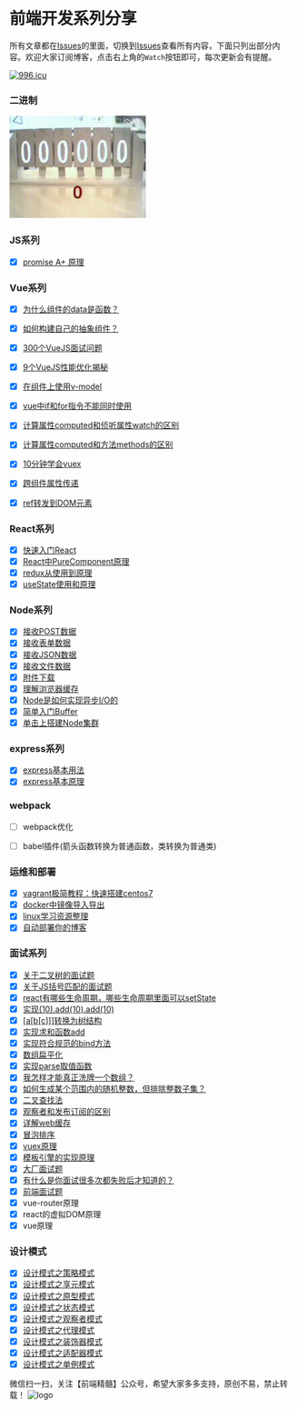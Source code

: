 # 前端开发系列分享
所有文章都在[Issues](https://github.com/wuxianqiang/blog/issues)的里面，切换到[Issues](https://github.com/wuxianqiang/blog/issues)查看所有内容，下面只列出部分内容。欢迎大家订阅博客，点击右上角的`Watch`按钮即可，每次更新会有提醒。

[![996.icu](https://img.shields.io/badge/link-996.icu-red.svg)](https://996.icu)

### 二进制
![二进制](https://github.com/wuxianqiang/blog/blob/master/twocode.gif?raw=true)

### JS系列
* [x] [promise A+ 原理](https://github.com/wuxianqiang/blog/issues/92)

### Vue系列
* [x] [为什么组件的data是函数？](https://github.com/wuxianqiang/blog/issues/120)
* [x] [如何构建自己的抽象组件？](https://github.com/wuxianqiang/blog/issues/119)
* [x] [300个VueJS面试问题](https://github.com/sudheerj/vuejs-interview-questions)
* [x] [9个VueJS性能优化揭秘](https://slides.com/akryum/vueconfus-2019#/3)
* [x] [在组件上使用v-model](https://github.com/wuxianqiang/blog/issues/127)
* [x] [vue中if和for指令不能同时使用](https://github.com/wuxianqiang/blog/issues/128)
* [x] [计算属性computed和侦听属性watch的区别](https://github.com/wuxianqiang/blog/issues/147)
* [x] [计算属性computed和方法methods的区别](https://github.com/wuxianqiang/blog/issues/146)
* [x] [10分钟学会vuex](https://github.com/wuxianqiang/blog/issues/161)
* [x] [跨组件属性传递](https://juejin.im/post/5cce7afae51d453f146bb8d5)
* [x] [ref转发到DOM元素](https://juejin.im/post/5ccee9566fb9a0321b697ca2)


### React系列
* [x] [快速入门React](https://github.com/wuxianqiang/blog/issues/159)
* [x] [React中PureComponent原理](https://github.com/wuxianqiang/blog/issues/160)
* [x] [redux从使用到原理](https://github.com/wuxianqiang/blog/issues/165)
* [x] [useState使用和原理](https://github.com/wuxianqiang/blog/issues/173)

### Node系列

* [x] [接收POST数据](https://github.com/wuxianqiang/blog/issues/122)
* [x] [接收表单数据](https://github.com/wuxianqiang/blog/issues/123)
* [x] [接收JSON数据](https://github.com/wuxianqiang/blog/issues/124)
* [x] [接收文件数据](https://github.com/wuxianqiang/blog/issues/125)
* [x] [附件下载](https://github.com/wuxianqiang/blog/issues/169)
* [x] [理解浏览器缓存](https://github.com/wuxianqiang/blog/issues/121)
* [x] [Node是如何实现异步I/O的](https://github.com/wuxianqiang/blog/issues/156)
* [x] [简单入门Buffer](https://github.com/wuxianqiang/blog/issues/167)
* [x] [单击上搭建Node集群](https://github.com/wuxianqiang/blog/issues/175)

### express系列
* [x] [express基本用法](https://github.com/wuxianqiang/blog/issues/171)
* [x] [express基本原理](https://github.com/wuxianqiang/blog/issues/172)

### webpack

* [ ] webpack优化
* [ ] babel插件(箭头函数转换为普通函数，类转换为普通类)


### 运维和部署
* [x] [vagrant极简教程：快速搭建centos7](https://www.cnblogs.com/wuxianqiang/p/10615201.html)
* [x] [docker中镜像导入导出](https://github.com/wuxianqiang/blog/issues/139)
* [x] [linux学习资源整理](https://github.com/jaywcjlove/linux-command#linux%E5%AD%A6%E4%B9%A0%E8%B5%84%E6%BA%90%E6%95%B4%E7%90%86)
* [x] [自动部署你的博客](https://mp.weixin.qq.com/s/3vZWMdLb9SfbXq4-54crXA)

### 面试系列
* [x] [关于二叉树的面试题](https://github.com/wuxianqiang/blog/issues/254)
* [x] [关于JS括号匹配的面试题](https://juejin.im/post/5e7cb854f265da429e3890ff)
* [x] [react有哪些生命周期，哪些生命周期里面可以setState](https://github.com/wuxianqiang/blog/issues/256)
* [x] [实现(10).add(10).add(10)](https://github.com/wuxianqiang/blog/issues/255)
* [x] [[a[b[c]]]转换为树结构](https://github.com/wuxianqiang/blog/issues/253)
* [x] [实现求和函数add](https://github.com/wuxianqiang/blog/issues/252)
* [x] [实现符合规范的bind方法](https://github.com/wuxianqiang/blog/issues/251)
* [x] [数组扁平化](https://github.com/wuxianqiang/blog/issues/250)
* [x] [实现parse取值函数](https://github.com/wuxianqiang/blog/issues/249)
* [x] [我怎样才能真正洗牌一个数组？](https://github.com/wuxianqiang/blog/issues/235)
* [x] [如何生成某个范围内的随机整数，但排除整数子集？](https://github.com/wuxianqiang/blog/issues/233)
* [x] [二叉查找法](https://github.com/wuxianqiang/blog/issues/225)
* [x] [观察者和发布订阅的区别](https://github.com/wuxianqiang/blog/issues/226)
* [x] [详解web缓存](https://github.com/wuxianqiang/blog/issues/224)
* [x] [冒泡排序](https://github.com/wuxianqiang/blog/issues/221)
* [x] [vuex原理](https://github.com/wuxianqiang/blog/issues/211)
* [x] [模板引擎的实现原理](https://github.com/wuxianqiang/blog/issues/136)
* [x] [大厂面试题](https://github.com/wuxianqiang/blog/issues/106)
* [x] [有什么是你面试很多次都失败后才知道的？](https://www.zhihu.com/question/290543744/answer/595815243)
* [x] [前端面试题](http://www.100mian.com/mianshi/webqianduan/50022.html)
* [x] vue-router原理
* [x] react的虚拟DOM原理
* [x] vue原理

### 设计模式

* [x] [设计模式之策略模式](http://mp.weixin.qq.com/s?__biz=MzI2ODY0ODM2Ng==&mid=2247486337&idx=1&sn=b2c6d33d7a85102321c1b3f1c687fe81&chksm=eaed2140dd9aa856db5335909f953d228e17471b93c8039d8ba7c86984e9dfb759e9e7570880&scene=21#wechat_redirect)
* [x] [设计模式之享元模式](http://mp.weixin.qq.com/s?__biz=MzI2ODY0ODM2Ng==&mid=2247486329&idx=1&sn=540128ae09d19c3dc57c1a5aae329175&chksm=eaed21b8dd9aa8ae0dfdbb1f418412d3aca00f639090e8322b4eb6dd0b4cb1978c32cdd7a377&scene=21#wechat_redirect)
* [x] [设计模式之原型模式](http://mp.weixin.qq.com/s?__biz=MzI2ODY0ODM2Ng==&mid=2247486324&idx=1&sn=d1e112aa7d6751b66f34e92e5207be7b&chksm=eaed21b5dd9aa8a34b19e63e804ddf8d5040eb0a8509a9d25b08735a0dd6e64d6c88df5ba7be&scene=21#wechat_redirect)
* [x] [设计模式之状态模式](http://mp.weixin.qq.com/s?__biz=MzI2ODY0ODM2Ng==&mid=2247486314&idx=1&sn=64bda0df48401c6fd2cb3689a1c2cb26&chksm=eaed21abdd9aa8bd68dae5212f4fe4121d607a9a9b617c5b7f60edada7a3966e7fd10b4c9b4e&scene=21#wechat_redirect)
* [x] [设计模式之观察者模式](http://mp.weixin.qq.com/s?__biz=MzI2ODY0ODM2Ng==&mid=2247486303&idx=1&sn=1d7f510658054d0a768976f491fd2f5d&chksm=eaed219edd9aa8888f7bfbf945c891eeb604ee5f352e31ff7709f05f65d9d0b075f4b8d1cdda&scene=21#wechat_redirect)
* [x] [设计模式之代理模式](http://mp.weixin.qq.com/s?__biz=MzI2ODY0ODM2Ng==&mid=2247486298&idx=1&sn=e54bacb7238ca8947975dcce60702756&chksm=eaed219bdd9aa88d50129d9e374f58cfb2489e91279f38efab9bc67a046683a368a4921edc33&scene=21#wechat_redirect)
* [x] [设计模式之装饰器模式](http://mp.weixin.qq.com/s?__biz=MzI2ODY0ODM2Ng==&mid=2247486293&idx=1&sn=7178df8c50681726d4128c04f91dd2ec&chksm=eaed2194dd9aa88248198f6a84e01b87dbdcd07c7ea5dd21519e7f427ecbafc007be04fb9083&scene=21#wechat_redirect)
* [x] [设计模式之适配器模式](http://mp.weixin.qq.com/s?__biz=MzI2ODY0ODM2Ng==&mid=2247486286&idx=1&sn=bde5374291eb9a7b8b3c18a5af9dc341&chksm=eaed218fdd9aa899b19dc231a0e4a7a69ced039420a33037eff094cd5d623b6069fb9924fb86&scene=21#wechat_redirect)
* [x] [设计模式之单例模式](http://mp.weixin.qq.com/s?__biz=MzI2ODY0ODM2Ng==&mid=2247486280&idx=1&sn=9f26b9166c924eb37ca9ef426c3722f3&chksm=eaed2189dd9aa89f0ad4ea3dade4131f3372ffa105c227d283d9a5cf19be279848c088041f4a&scene=21#wechat_redirect)

微信扫一扫，关注【前端精髓】公众号，希望大家多多支持，原创不易，禁止转载！
![logo](https://img-blog.csdnimg.cn/20190602090952566.png?x-oss-process=image/watermark,type_ZmFuZ3poZW5naGVpdGk,shadow_10,text_aHR0cHM6Ly9ibG9nLmNzZG4ubmV0L3d1X3hpYW5xaWFuZw==,size_16,color_FFFFFF,t_70)
